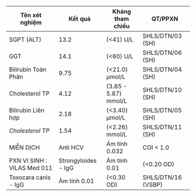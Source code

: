 | Tên xét nghiệm | Kết quả | Kháng tham chiếu | QT/PPXN |
| --- | --- | --- | --- |
| SGPT (ALT) | 13.2 | (<41) U/L | SHLS/DTN/03 (SH) |
| GGT | 14.1 | (<60) U/L | SHLS/DTN/06 (SH) |
| Bilirubin Toàn Phân | 9.75 | (<21.0) μmol/L | SHLS/DTN/04 (SH) |
| Cholesterol TP | 4.12 | (3.85 - 5.87) mmol/L | SHLS/DTN/10 (SH) |
| Bilirubin Liên hợp | 2.18 | (<3.40) μmol/L | SHLS/DTN/05 (SH) |
| *Cholesterol TP* | 1.54 | (<2.26) mmol/L | SHLS/DTN/11 (SH) |
| MIỄN DỊCH | Anti HCV | Ảm tính 0.032 | COI < 1.0 | |
| PXN VI SINH : VILAS Med 011 | Strongyloides - IgG | Ảm tính 0.01 | (<0.20 OD) | SHLS/DTN/14 (VSBP) |
| Toxocara canis - IgG | Ảm tính 0.01 | (<0.30 OD) | SHLS/DTN/16 (VSBP) |